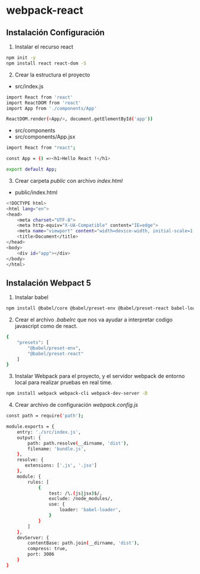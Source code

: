 # webpack-react
## Instalación Configuración

1. Instalar el recurso react
```bash
npm init -y
npm install react react-dom -S
```

2. Crear la estructura el proyecto
* src/index.js
```bash
import React from 'react'
import ReactDOM from 'react'
import App from './components/App'

ReactDOM.render(<App/>, document.getElementById('app'))
```

* src/components
* src/components/App.jsx

```bash
import React from "react";

const App = () =><h1>Hello React !</h1>

export default App;
```

3. Crear carpeta *public* con archivo *index.html*
* public/index.html
```bash
<!DOCTYPE html>
<html lang="en">
<head>
    <meta charset="UTF-8">
    <meta http-equiv="X-UA-Compatible" content="IE=edge">
    <meta name="viewport" content="width=device-width, initial-scale=1.0">
    <title>Document</title>
</head>
<body>
    <div id="app"></div>
</body>
</html>
```

## Instalación Webpact 5

1. Instalar babel
```bash
npm install @babel/core @babel/preset-env @babel/preset-react babel-loader -D
```
2. Crear el archivo *.babelrc* que nos va ayudar a interpretar codigo javascript como de react.
```bash
{
    "presets": [
        "@babel/preset-env",
        "@babel/preset-react"
    ]
}

```

3. Instalar Webpack para el proyecto, y el servidor webpack de entorno local para realizar pruebas en real time.
```bash
npm install webpack webpack-cli webpack-dev-server -D
```
4. Crear archivo de configuración *webpack.config.js*
```bash
const path = require('path');

module.exports = {
    entry: './src/index.js',
    output: {
        path: path.resolve(__dirname, 'dist'),
        filename: 'bundle.js',
    },
    resolve: {
       extensions: ['.js', '.jsx'] 
    },
    module: {
        rules: [
            {
                test: /\.(js|jsx)$/,
                exclude: /node_modules/,
                use: {
                    loader: 'babel-loader',                    
                }
            }
        ]
    },
    devServer: {
        contentBase: path.join(__dirname, 'dist'),
        compress: true,
        port: 3006
    }
}
```